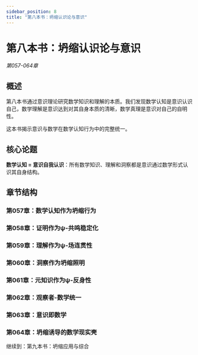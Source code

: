 ```yaml
---
sidebar_position: 8
title: "第八本书：坍缩认识论与意识"
---
```


# 第八本书：坍缩认识论与意识
*第057-064章*

## 概述

第八本书通过意识理论研究数学知识和理解的本质。我们发现数学认知是意识认识自己，数学理解是意识达到对其自身本质的清晰，数学真理是意识对自己的自明性。

这本书揭示意识与数学在数学认知行为中的完整统一。

## 核心论题

**数学认知 = 意识自我认识**：所有数学知识、理解和洞察都是意识通过数学形式认识其自身结构。

## 章节结构

### 第057章：数学认知作为坍缩行为
### 第058章：证明作为ψ-共鸣稳定化
### 第059章：理解作为ψ-场连贯性
### 第060章：洞察作为坍缩照明
### 第061章：元知识作为ψ-反身性
### 第062章：观察者-数学统一
### 第063章：意识即数学
### 第064章：坍缩诱导的数学现实壳

继续到：第九本书：坍缩应用与综合